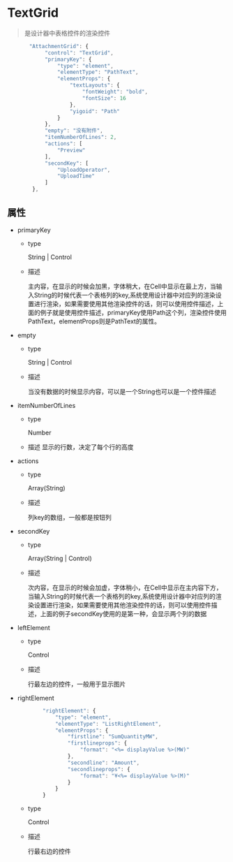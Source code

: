 # TextGrid
>是设计器中表格控件的渲染控件

```javascript
       "AttachmentGrid": {
            "control": "TextGrid",
            "primaryKey": {
                "type": "element",
                "elementType": "PathText",
                "elementProps": {
                    "textLayouts": {
                        "fontWeight": "bold",
                        "fontSize": 16
                    },
                    "yigoid": "Path"
                }
            },
            "empty": "没有附件",
            "itemNumberOfLines": 2,
            "actions": [
                "Preview"
            ],
            "secondKey": [
                "UploadOperator",
                "UploadTime"
            ]
        },
```

## 属性
* primaryKey
    
    * type

        String | Control
    * 描述

        主内容，在显示的时候会加黑，字体稍大，在Cell中显示在最上方，当输入String的时候代表一个表格列的key,系统使用设计器中对应列的渲染设置进行渲染，如果需要使用其他渲染控件的话，则可以使用控件描述，上面的例子就是使用控件描述，primaryKey使用Path这个列，渲染控件使用PathText，elementProps则是PathText的属性。
* empty

    * type

        String | Control
    * 描述

        当没有数据的时候显示内容，可以是一个String也可以是一个控件描述
* itemNumberOfLines

    * type

        Number
    * 描述
        显示的行数，决定了每个行的高度
* actions

    * type
    
        Array(String)
    * 描述
        
        列key的数组，一般都是按钮列
* secondKey

    * type

        Array(String | Control)
    * 描述

        次内容，在显示的时候会加虚，字体稍小，在Cell中显示在主内容下方，当输入String的时候代表一个表格列的key,系统使用设计器中对应列的渲染设置进行渲染，如果需要使用其他渲染控件的话，则可以使用控件描述，上面的例子secondKey使用的是第一种，会显示两个列的数据

* leftElement

    * type
    
        Control

    * 描述

        行最左边的控件，一般用于显示图片

* rightElement

    ```javascript
            "rightElement": {
                "type": "element",
                "elementType": "ListRightElement",
                "elementProps": {
                    "firstline": "SumQuantityMW",
                    "firstlineprops": {
                        "format": "<%= displayValue %>(MW)"
                    },
                    "secondline": "Amount",
                    "secondlineprops": {
                        "format": "¥<%= displayValue %>(M)"
                    }
                }
            }
    ```

    * type
    
        Control

    * 描述

        行最右边的控件

